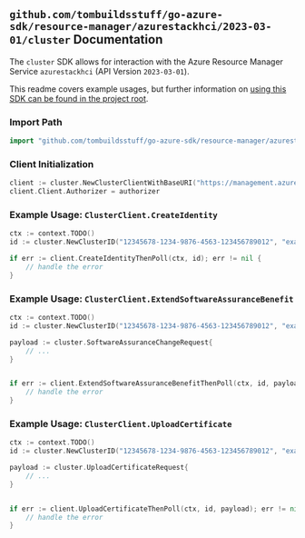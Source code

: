 
## `github.com/tombuildsstuff/go-azure-sdk/resource-manager/azurestackhci/2023-03-01/cluster` Documentation

The `cluster` SDK allows for interaction with the Azure Resource Manager Service `azurestackhci` (API Version `2023-03-01`).

This readme covers example usages, but further information on [using this SDK can be found in the project root](https://github.com/tombuildsstuff/go-azure-sdk/tree/main/docs).

### Import Path

```go
import "github.com/tombuildsstuff/go-azure-sdk/resource-manager/azurestackhci/2023-03-01/cluster"
```


### Client Initialization

```go
client := cluster.NewClusterClientWithBaseURI("https://management.azure.com")
client.Client.Authorizer = authorizer
```


### Example Usage: `ClusterClient.CreateIdentity`

```go
ctx := context.TODO()
id := cluster.NewClusterID("12345678-1234-9876-4563-123456789012", "example-resource-group", "clusterValue")

if err := client.CreateIdentityThenPoll(ctx, id); err != nil {
	// handle the error
}
```


### Example Usage: `ClusterClient.ExtendSoftwareAssuranceBenefit`

```go
ctx := context.TODO()
id := cluster.NewClusterID("12345678-1234-9876-4563-123456789012", "example-resource-group", "clusterValue")

payload := cluster.SoftwareAssuranceChangeRequest{
	// ...
}


if err := client.ExtendSoftwareAssuranceBenefitThenPoll(ctx, id, payload); err != nil {
	// handle the error
}
```


### Example Usage: `ClusterClient.UploadCertificate`

```go
ctx := context.TODO()
id := cluster.NewClusterID("12345678-1234-9876-4563-123456789012", "example-resource-group", "clusterValue")

payload := cluster.UploadCertificateRequest{
	// ...
}


if err := client.UploadCertificateThenPoll(ctx, id, payload); err != nil {
	// handle the error
}
```
